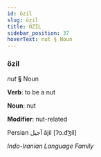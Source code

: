 ```yaml
---
id: özil
slug: özil
title: ÖZİL
sidebar_position: 37
hoverText: nut § Noun
---
```


### özil

*nut* **§** Noun

**Verb**: to be a nut

**Noun**: nut

**Modifier**: nut-related

Persian آجیل âjil [ʔɔ.d͡ʒíl]

*Indo-Iranian Language Family*
